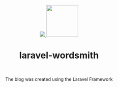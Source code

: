 <p align="center">
    <a href="https://laravel.com/" target="_blank">
        <img src="https://laravel.com/assets/img/components/logo-laravel.svg">
    </a>
    <a href="https://wordsmith.slavapleshkov.com/" target="_blank">
        <img src="https://wordsmith.slavapleshkov.com/images/logo.svg" height="100px">
    </a>
    <h1 align="center">laravel-wordsmith</h1>
    <br>
</p>
<p align="center">The blog was created using the Laravel Framework</p>
